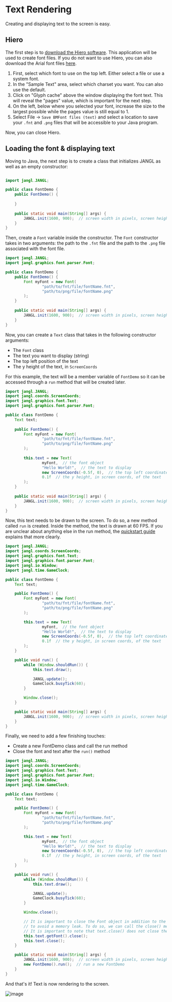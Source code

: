 # Text Rendering

Creating and displaying text to the screen is easy.

## Hiero
The first step is to [download the Hiero software](https://libgdx.com/wiki/tools/hiero). This application will be used to create font files. If you do not want to use Hiero, you can also download the Arial font files [here](/src/demo/demoResources/font).

1. First, select which font to use on the top left. Either select a file or use a system font.
2. In the "Sample Text" area, select which charset you want. You can also use the default.
3. Click on "Glyph cache" above the window displaying the font text. This will reveal the "pages" value, which is important for the next step.
4. On the left, below where you selected your font, increase the size to the largest possible while the pages value is still equal to 1.
5. Select File -> `Save BMFont files (text)` and select a location to save your `.fnt` and `.png` files that will be accessible to your Java program.

Now, you can close Hiero.

## Loading the font & displaying text

Moving to Java, the next step is to create a class that initializes JANGL as well as  an empty constructor:
```java

import jangl.JANGL;

public class FontDemo {
    public FontDemo() {
        
    }
    
    public static void main(String[] args) {
        JANGL.init(1600, 900);  // screen width in pixels, screen height in pixels
    }
}
```

Then, create a `Font` variable inside the constructor. The `Font` constructor takes in two arguments: the path to the `.fnt` file and the path to the `.png` file associated with the font file.

```java
import jangl.JANGL;
import jangl.graphics.font.parser.Font;

public class FontDemo {
    public FontDemo() {
        Font myFont = new Font(
                "path/to/fnt/file/fontName.fnt",
                "path/to/png/file/fontName.png"
        );
    }
    
    public static void main(String[] args) {
        JANGL.init(1600, 900);  // screen width in pixels, screen height in pixels
    }
}
```

Now, you can create a `Text` class that takes in the following constructor arguments:
- The `Font` class
- The text you want to display (string)
- The top left position of the text
- The y height of the text, in `ScreenCoords`

For this example, the text will be a member variable of `FontDemo` so it can be accessed through a `run` method that will be created later.

```java
import jangl.JANGL;
import jangl.coords.ScreenCoords;
import jangl.graphics.font.Text;
import jangl.graphics.font.parser.Font;

public class FontDemo {
    Text text;
    
    public FontDemo() {
        Font myFont = new Font(
                "path/to/fnt/file/fontName.fnt",
                "path/to/png/file/fontName.png"
        );
        
        this.text = new Text(
                myFont,  // the font object
                "Hello World!",  // the text to display
                new ScreenCoords(-0.5f, 0),  // the top left coordinate of the text
                0.1f  // the y height, in screen coords, of the text
        );
    }
    
    public static void main(String[] args) {
        JANGL.init(1600, 900);  // screen width in pixels, screen height in pixels
    }
}
```

Now, this text needs to be drawn to the screen. To do so, a new method called `run` is created. Inside the method, the text is drawn at 60 FPS. If you are unclear about anything else in the run method, the [quickstart guide](/README.md#quickstart-guide) explains that more clearly.

```java
import jangl.JANGL;
import jangl.coords.ScreenCoords;
import jangl.graphics.font.Text;
import jangl.graphics.font.parser.Font;
import jangl.io.Window;
import jangl.time.GameClock;

public class FontDemo {
    Text text;

    public FontDemo() {
        Font myFont = new Font(
                "path/to/fnt/file/fontName.fnt",
                "path/to/png/file/fontName.png"
        );

        this.text = new Text(
                myFont,  // the font object
                "Hello World!",  // the text to display
                new ScreenCoords(-0.5f, 0),  // the top left coordinate of the text
                0.1f  // the y height, in screen coords, of the text
        );
    }

    public void run() {
        while (Window.shouldRun()) {
            this.text.draw();

            JANGL.update();
            GameClock.busyTick(60);
        }

        Window.close();
    }

    public static void main(String[] args) {
        JANGL.init(1600, 900);  // screen width in pixels, screen height in pixels
    }
}
```

Finally, we need to add a few finishing touches:
- Create a new FontDemo class and call the run method
- Close the font and text after the `run()` method

```java
import jangl.JANGL;
import jangl.coords.ScreenCoords;
import jangl.graphics.font.Text;
import jangl.graphics.font.parser.Font;
import jangl.io.Window;
import jangl.time.GameClock;

public class FontDemo {
    Text text;

    public FontDemo() {
        Font myFont = new Font(
                "path/to/fnt/file/fontName.fnt",
                "path/to/png/file/fontName.png"
        );

        this.text = new Text(
                myFont,  // the font object
                "Hello World!",  // the text to display
                new ScreenCoords(-0.5f, 0),  // the top left coordinate of the text
                0.1f  // the y height, in screen coords, of the text
        );
    }

    public void run() {
        while (Window.shouldRun()) {
            this.text.draw();

            JANGL.update();
            GameClock.busyTick(60);
        }

        Window.close();

        // It is important to close the Font object in addition to the text object
        // to avoid a memory leak. To do so, we can call the close() method.
        // It is important to note that text.close() does not close the font.
        this.text.getFont().close();
        this.text.close();
    }

    public static void main(String[] args) {
        JANGL.init(1600, 900);  // screen width in pixels, screen height in pixels
        new FontDemo().run();  // run a new FontDemo
    }
}
```

And that's it! Text is now rendering to the screen.

![image](https://github.com/AlexanderJCS/JANGL/assets/98898166/59203b17-3219-4e25-915e-9285f4410bda)